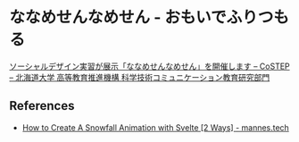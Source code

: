 # ななめせんなめせん - おもいでふりつもる

[ソーシャルデザイン実習が展示「ななめせんなめせん」を開催します – CoSTEP – 北海道大学 高等教育推進機構 科学技術コミュニケーション教育研究部門](https://costep.open-ed.hokudai.ac.jp/event/28831)

## References

- [How to Create A Snowfall Animation with Svelte [2 Ways] - mannes.tech](https://mannes.tech/svelte-snowfall/)
